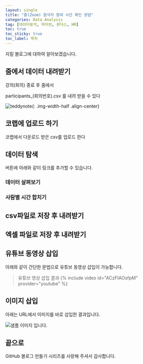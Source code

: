 ```yaml
---
layout: single
title: "줌(Zoom) 참석자 참여 시간 확인 방법"
categories: Data Analysis
tag: [데이터분석, 파이썬, 판다스, HR]
toc: true
toc_sticky: true
toc_label: 목차
---
```



지킬 블로그에 대하여 알아보겠습니다.


## 줌에서 데이터 내려받기

강의(회의) 종료 후 줌에서 

participants_(회의번호).csv 를 내려 받을 수 있다

![teddynote]({{site.url}}/images/2021-05-10-first-posting/teddynote.png){: .img-width-half .align-center}


## 코랩에 업로드 하기

코랩에서 다운로드 받은 csv를 업로드 한다

## 데이터 탐색

버튼에 아래와 같이 링크를 추가할 수 있습니다.
### 데이터 살펴보기
### 사람별 시간 합치기

## csv파일로 저장 후 내려받기

## 엑셀 파일로 저장 후 내려받기



## 유튜브 동영상 삽입

아래와 같이 간단한 문법으로 유튜브 동영상 삽입이 가능합니다.

> 유튜브 영상 삽입 결과
{% include video id="ACzFIAOsfpM" provider="youtube" %}


## 이미지 삽입

아래는 URL에서 이미지를 바로 삽입한 결과입니다.

![샘플 이미지 입니다.](https://images.unsplash.com/photo-1579353977828-2a4eab540b9a?ixid=MnwxMjA3fDB8MHxzZWFyY2h8MXx8c2FtcGxlfGVufDB8fDB8fA%3D%3D&ixlib=rb-1.2.1&w=1000&q=80)


## 끝으로

GitHub 블로그 만들기 시리즈를 사랑해 주셔서 감사합니다.

